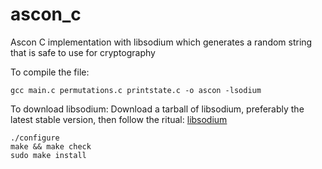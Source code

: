 # ascon_c

Ascon C implementation with libsodium which generates a random string that is safe to use for cryptography

To compile the file:

```
gcc main.c permutations.c printstate.c -o ascon -lsodium
```

To download libsodium:
Download a tarball of libsodium, preferably the latest stable version, then follow the ritual:
[libsodium](https://download.libsodium.org/libsodium/releases/)

```
./configure
make && make check
sudo make install
```
